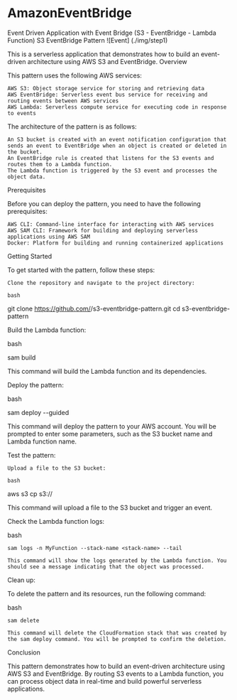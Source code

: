 # AmazonEventBridge
Event Driven Application with Event Bridge (S3 - EventBridge - Lambda Function)
S3 EventBridge Pattern
![Event] (./img/step1)

This is a  serverless application that demonstrates how to build an event-driven architecture using AWS S3 and EventBridge.
Overview

This pattern uses the following AWS services:

    AWS S3: Object storage service for storing and retrieving data
    AWS EventBridge: Serverless event bus service for receiving and routing events between AWS services
    AWS Lambda: Serverless compute service for executing code in response to events

The architecture of the pattern is as follows:

    An S3 bucket is created with an event notification configuration that sends an event to EventBridge when an object is created or deleted in the bucket.
    An EventBridge rule is created that listens for the S3 events and routes them to a Lambda function.
    The Lambda function is triggered by the S3 event and processes the object data.

Prerequisites

Before you can deploy the pattern, you need to have the following prerequisites:

    AWS CLI: Command-line interface for interacting with AWS services
    AWS SAM CLI: Framework for building and deploying serverless applications using AWS SAM
    Docker: Platform for building and running containerized applications

Getting Started

To get started with the pattern, follow these steps:

    Clone the repository and navigate to the project directory:

    bash

git clone https://github.com/<your-github-username>/s3-eventbridge-pattern.git
cd s3-eventbridge-pattern

Build the Lambda function:

bash

sam build

This command will build the Lambda function and its dependencies.

Deploy the pattern:

bash

sam deploy --guided

This command will deploy the pattern to your AWS account. You will be prompted to enter some parameters, such as the S3 bucket name and Lambda function name.

Test the pattern:

    Upload a file to the S3 bucket:

    bash

aws s3 cp <file> s3://<bucket>

This command will upload a file to the S3 bucket and trigger an event.

Check the Lambda function logs:

bash

    sam logs -n MyFunction --stack-name <stack-name> --tail

    This command will show the logs generated by the Lambda function. You should see a message indicating that the object was processed.

Clean up:

To delete the pattern and its resources, run the following command:

bash

    sam delete

    This command will delete the CloudFormation stack that was created by the sam deploy command. You will be prompted to confirm the deletion.

Conclusion

This pattern demonstrates how to build an event-driven architecture using AWS S3 and EventBridge. By routing S3 events to a Lambda function, you can process object data in real-time and build powerful serverless applications.
